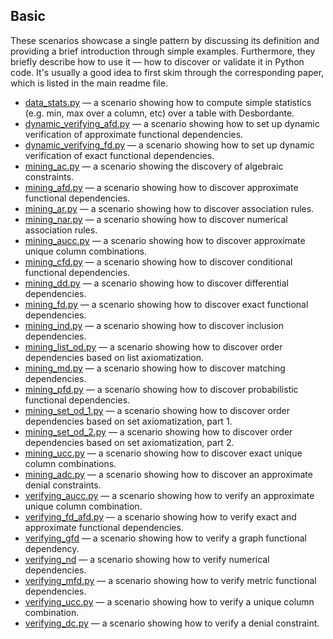 
## Basic

These scenarios showcase a single pattern by discussing its definition and providing a brief introduction through simple examples. Furthermore, they briefly describe how to use it — how to discover or validate it in Python code. It's usually a good idea to first skim through the corresponding paper, which is listed in the main readme file.

+ [data_stats.py](https://github.com/Desbordante/desbordante-core/tree/main/examples/basic/data_stats.py) — a scenario showing how to compute simple statistics (e.g. min, max over a column, etc) over a table with Desbordante.
+ [dynamic_verifying_afd.py](https://github.com/Desbordante/desbordante-core/tree/main/examples/basic/dynamic_verifying_afd.py) — a scenario showing how to set up dynamic verification of approximate functional dependencies.
+ [dynamic_verifying_fd.py](https://github.com/Desbordante/desbordante-core/tree/main/examples/basic/dynamic_verifying_fd.py) — a scenario showing how to set up dynamic verification of exact functional dependencies.
+ [mining_ac.py](https://github.com/Desbordante/desbordante-core/tree/main/examples/basic/mining_ac.py) — a scenario showing the discovery of algebraic constraints.
+ [mining_afd.py](https://github.com/Desbordante/desbordante-core/tree/main/examples/basic/mining_afd.py) — a scenario showing how to discover approximate functional dependencies.
+ [mining_ar.py](https://github.com/Desbordante/desbordante-core/tree/main/examples/basic/mining_ar.py) — a scenario showing how to discover association rules.
+ [mining_nar.py](https://github.com/Desbordante/desbordante-core/tree/main/examples/basic/mining_nar.py) — a scenario showing how to discover numerical association rules.
+ [mining_aucc.py](https://github.com/Desbordante/desbordante-core/tree/main/examples/basic/mining_aucc.py) — a scenario showing how to discover approximate unique column combinations.
+ [mining_cfd.py](https://github.com/Desbordante/desbordante-core/tree/main/examples/basic/mining_cfd.py) — a scenario showing how to discover conditional functional dependencies.
+ [mining_dd.py](https://github.com/Desbordante/desbordante-core/tree/main/examples/basic/mining_dd.py) — a scenario showing how to discover differential dependencies.
+ [mining_fd.py](https://github.com/Desbordante/desbordante-core/tree/main/examples/basic/mining_fd.py) — a scenario showing how to discover exact functional dependencies.
+ [mining_ind.py](https://github.com/Desbordante/desbordante-core/tree/main/examples/basic/mining_ind.py) — a scenario showing how to discover inclusion dependencies.
+ [mining_list_od.py](https://github.com/Desbordante/desbordante-core/tree/main/examples/basic/mining_list_od.py) — a scenario showing how to discover order dependencies based on list axiomatization.
+ [mining_md.py](https://github.com/Desbordante/desbordante-core/tree/main/examples/basic/mining_md.py) — a scenario showing how to discover matching dependencies.
+ [mining_pfd.py](https://github.com/Desbordante/desbordante-core/tree/main/examples/basic/mining_pfd.py) — a scenario showing how to discover probabilistic functional dependencies.
+ [mining_set_od_1.py](https://github.com/Desbordante/desbordante-core/tree/main/examples/basic/mining_set_od_1.py) — a scenario showing how to discover order dependencies based on set axiomatization, part 1.
+ [mining_set_od_2.py](https://github.com/Desbordante/desbordante-core/tree/main/examples/basic/mining_set_od_2.py) — a scenario showing how to discover order dependencies based on set axiomatization, part 2.
+ [mining_ucc.py](https://github.com/Desbordante/desbordante-core/tree/main/examples/basic/mining_ucc.py) — a scenario showing how to discover exact unique column combinations.
+ [mining_adc.py](https://github.com/Desbordante/desbordante-core/tree/main/examples/basic/mining_adc.py) — a scenario showing how to discover an approximate denial constraints.
+ [verifying_aucc.py](https://github.com/Desbordante/desbordante-core/tree/main/examples/basic/verifying_aucc.py) — a scenario showing how to verify an approximate unique column combination.
+ [verifying_fd_afd.py](https://github.com/Desbordante/desbordante-core/tree/main/examples/basic/verifying_fd_afd.py) — a scenario showing how to verify exact and approximate functional dependencies.
+ [verifying_gfd](https://github.com/Desbordante/desbordante-core/tree/main/examples/basic/verifying_gfd) — a scenario showing how to verify a graph functional dependency.
+ [verifying_nd](https://github.com/Desbordante/desbordante-core/tree/main/examples/basic/verifying_nd) — a scenario showing how to verify numerical dependencies.
+ [verifying_mfd.py](https://github.com/Desbordante/desbordante-core/tree/main/examples/basic/verifying_mfd.py) — a scenario showing how to verify metric functional dependencies.
+ [verifying_ucc.py](https://github.com/Desbordante/desbordante-core/tree/main/examples/basic/verifying_ucc.py) — a scenario showing how to verify a unique column combination.
+ [verifying_dc.py](https://github.com/Desbordante/desbordante-core/tree/main/examples/basic/verifying_dc.py) — a scenario showing how to verify a denial constraint.
